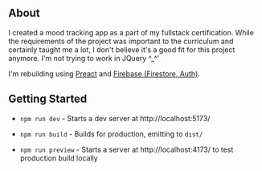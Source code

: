 ## About

I created a mood tracking app as a part of my fullstack certification. While the requirements of the project was important to the curriculum and certainly taught me a lot, I don't believe it's a good fit for this project anymore. I'm not trying to work in JQuery ^\_^'

I'm rebuilding using [Preact](https://preactjs.com/) and [Firebase (Firestore, Auth)](https://firebase.google.com/).

## Getting Started

- `npm run dev` - Starts a dev server at http://localhost:5173/

- `npm run build` - Builds for production, emitting to `dist/`

- `npm run preview` - Starts a server at http://localhost:4173/ to test production build locally
